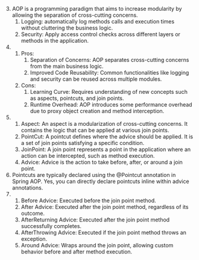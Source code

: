 3. AOP is a programming paradigm that aims to increase modularity by allowing the separation of cross-cutting concerns. 
   1. Logging: automatically log methods calls and execution times without cluttering the business logic. 
   2. Security: Apply access control checks across different layers or methods in the application.
4. 
   1. Pros:
      1. Separation of Concerns: AOP separates cross-cutting concerns from the main business logic.
      2. Improved Code Reusability: Common functionalities like logging and security can be reused across multiple modules.
   2. Cons:
      1. Learning Curve: Requires understanding of new concepts such as aspects, pointcuts, and join points. 
      2. Runtime Overhead: AOP introduces some performance overhead due to proxy object creation and method interception.
5. 
   1. Aspect: An aspect is a modularization of cross-cutting concerns. It contains the logic that can be applied at various join points.
   2. PointCut: A pointcut defines where the advice should be applied. It is a set of join points satisfying a specific condition.
   3. JoinPoint: A join point represents a point in the application where an action can be intercepted, such as method execution.
   4. Advice: Advice is the action to take before, after, or around a join point.
6. Pointcuts are typically declared using the @Pointcut annotation in Spring AOP. Yes, you can directly declare pointcuts inline within advice annotations.
7. 
   1. Before Advice: Executed before the join point method.
   2. After Advice: Executed after the join point method, regardless of its outcome.
   3. AfterReturning Advice: Executed after the join point method successfully completes.
   4. AfterThrowing Advice: Executed if the join point method throws an exception.
   5. Around Advice: Wraps around the join point, allowing custom behavior before and after method execution.



